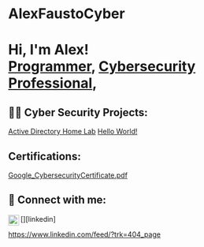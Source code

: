 # AlexFaustoCyber

<h1>Hi, I'm Alex! <br/><a href="https://github.com/FaustoAlexis93">Programmer</a>, <a href="https://www.linkedin.com/in/AlexFausto/">Cybersecurity Professional</a>, 

<h2>👨‍💻 Cyber Security Projects:</h2>

[Active Directory Home Lab](https://github.com/Alexcybertest/Laburl)
[Hello World!](https://github.com/Alexcybertest/Laburl)

<h2> Certifications:</h2> 

[Google_CybersecurityCertificate.pdf](https://github.com/user-attachments/files/21224079/Google_CybersecurityCertificate.pdf)

<h2> 🤳 Connect with me:</h2>

[<img align="left" alt="AlexFausto | LinkedIn" width="22px" src="https://cdn.jsdelivr.net/npm/simple-icons@v3/icons/linkedin.svg" />][linkedin]

https://www.linkedin.com/feed/?trk=404_page



<!--


Here are some ideas to get you started:

- 🔭 I’m currently working on ...
- 🌱 I’m currently learning ...
- 👯 I’m looking to collaborate on ...
- 🤔 I’m looking for help with ...
- 💬 Ask me about ...
- 📫 How to reach me: ...
- 😄 Pronouns: ...
- ⚡ Fun fact: ...
-->
